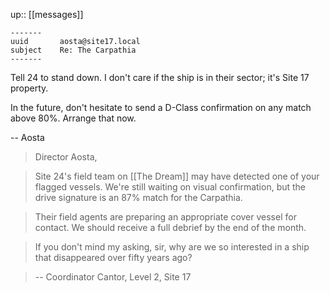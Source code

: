 ---
---
up:: [[messages]]

```
-------
uuid       aosta@site17.local
subject    Re: The Carpathia
-------
```

Tell 24 to stand down. I don't care if the ship is in their sector; it's Site 17 property.

In the future, don't hesitate to send a D-Class confirmation on any match above 80%. Arrange that now.

-- Aosta

> Director Aosta,

> Site 24's field team on [[The Dream]] may have detected one of your flagged vessels. We're still waiting on visual confirmation, but the drive signature is an 87% match for the Carpathia. 

> Their field agents are preparing an appropriate cover vessel for contact. We should receive a full debrief by the end of the month.

> If you don't mind my asking, sir, why are we so interested in a ship that disappeared over fifty years ago?

> -- Coordinator Cantor, Level 2, Site 17



